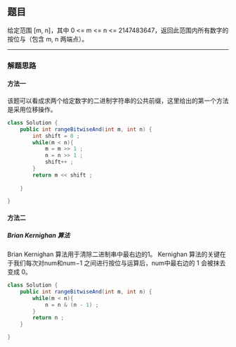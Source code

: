 ## 题目

给定范围 [m, n]，其中 0 <= m <= n <= 2147483647，返回此范围内所有数字的按位与（包含 m, n 两端点）。

------

### 解题思路

#### 方法一

该题可以看成求两个给定数字的二进制字符串的公共前缀，这里给出的第一个方法是采用位移操作。

```java
class Solution {
    public int rangeBitwiseAnd(int m, int n) {
        int shift = 0 ;
        while(m < n){
            m = m >> 1 ;
            n = n >> 1 ;
            shift++ ;
        }
        return m << shift ;
        
    }

}
```

#### 方法二

##### Brian Kernighan 算法

Brian Kernighan 算法用于清除二进制串中最右边的1。 Kernighan 算法的关键在于我们每次对num和num−1 之间进行按位与运算后，num中最右边的 1 会被抹去变成 0。

```java
class Solution {
    public int rangeBitwiseAnd(int m, int n) {
        while(m < n){
            n = n & (n - 1) ;
        }
        return n ;
    }

}
```

